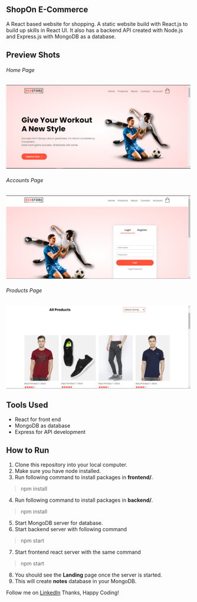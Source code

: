 ## ShopOn E-Commerce

A React based website for shopping. A static website build with React.js to build up skills in React UI.
It also has a  backend API created with Node.js and Express.js with MongoDB as a database.

## Preview Shots
###### Home Page
<img src="snaps/home_page.PNG" width="500"  alt="Home Page"  title="Home Page"/>

###### Accounts Page
<img src="snaps/accounts_page.PNG" width="500"  alt="Accounts Page"  title="Accounts Page"/>

###### Products Page
<img src="snaps/products_page.PNG" width="500"  alt="Products Page"  title="Products Page"/>

## Tools Used
* React for front end
* MongoDB as database
* Express for API development

## How to Run
1. Clone this repository into your local computer.
2. Make sure you have node installed.
3. Run following command to install packages in **frontend/**.
 > npm install 
4. Run following command to install packages in **backend/**.
 > npm install 
5. Start MongoDB server for database.
6. Start backend server with following command
>npm start
7. Start frontend react server with the same command
> npm start
8. You should see the **Landing** page once the server is started.
9. This will create **notes** database in your MongoDB.

Follow me on [LinkedIn](https://www.linkedin.com/in/utkarsh-kore-175080174/)
Thanks, Happy Coding!